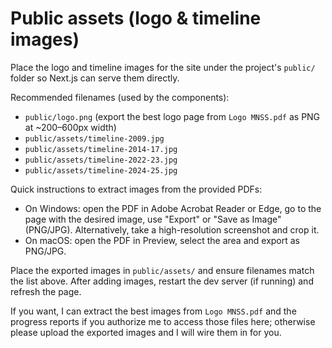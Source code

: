  # Public assets (logo & timeline images)

 Place the logo and timeline images for the site under the project's `public/` folder so Next.js can serve them directly.

 Recommended filenames (used by the components):

- `public/logo.png`  (export the best logo page from `Logo MNSS.pdf` as PNG at ~200–600px width)
- `public/assets/timeline-2009.jpg`
- `public/assets/timeline-2014-17.jpg`
- `public/assets/timeline-2022-23.jpg`
- `public/assets/timeline-2024-25.jpg`

 Quick instructions to extract images from the provided PDFs:

- On Windows: open the PDF in Adobe Acrobat Reader or Edge, go to the page with the desired image, use "Export" or "Save as Image" (PNG/JPG). Alternatively, take a high-resolution screenshot and crop it.
- On macOS: open the PDF in Preview, select the area and export as PNG/JPG.

 Place the exported images in `public/assets/` and ensure filenames match the list above. After adding images, restart the dev server (if running) and refresh the page.

 If you want, I can extract the best images from `Logo MNSS.pdf` and the progress reports if you authorize me to access those files here; otherwise please upload the exported images and I will wire them in for you.

